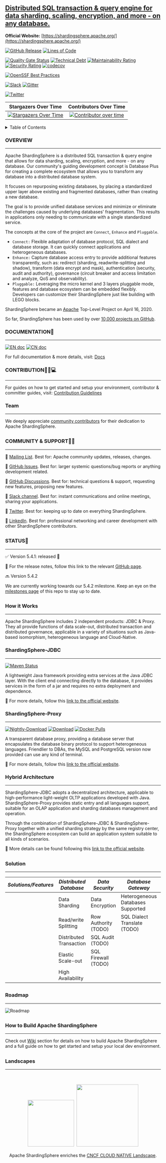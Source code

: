 ## [Distributed SQL transaction & query engine for data sharding, scaling, encryption, and more - on any database.](https://shardingsphere.apache.org/)

**Official Website:** [https://shardingsphere.apache.org/](https://shardingsphere.apache.org/)

[![GitHub Release](https://img.shields.io/github/release/apache/shardingsphere.svg)](https://github.com/apache/shardingsphere/releases)
[![Lines of Code](https://sonarcloud.io/api/project_badges/measure?project=apache_shardingsphere&metric=ncloc)](https://sonarcloud.io/summary/new_code?id=apache_shardingsphere)

[![Quality Gate Status](https://sonarcloud.io/api/project_badges/measure?project=apache_shardingsphere&metric=alert_status)](https://sonarcloud.io/summary/new_code?id=apache_shardingsphere)
[![Technical Debt](https://sonarcloud.io/api/project_badges/measure?project=apache_shardingsphere&metric=sqale_index)](https://sonarcloud.io/summary/new_code?id=apache_shardingsphere)
[![Maintainability Rating](https://sonarcloud.io/api/project_badges/measure?project=apache_shardingsphere&metric=sqale_rating)](https://sonarcloud.io/summary/new_code?id=apache_shardingsphere)
[![Security Rating](https://sonarcloud.io/api/project_badges/measure?project=apache_shardingsphere&metric=security_rating)](https://sonarcloud.io/summary/new_code?id=apache_shardingsphere)
[![codecov](https://codecov.io/gh/apache/shardingsphere/branch/master/graph/badge.svg)](https://codecov.io/gh/apache/shardingsphere)

[![OpenSSF Best Practices](https://bestpractices.coreinfrastructure.org/projects/5394/badge)](https://bestpractices.coreinfrastructure.org/projects/5394)

[![Slack](https://img.shields.io/badge/%20Slack-ShardingSphere%20Channel-blueviolet)](https://join.slack.com/t/apacheshardingsphere/shared_invite/zt-sbdde7ie-SjDqo9~I4rYcR18bq0SYTg)
[![Gitter](https://badges.gitter.im/shardingsphere/shardingsphere.svg)](https://gitter.im/shardingsphere/Lobby)

[![Twitter](https://img.shields.io/twitter/url/https/twitter.com/ShardingSphere.svg?style=social&label=Follow%20%40ShardingSphere)](https://twitter.com/ShardingSphere)

|                                               **Stargazers Over Time**                                                | **Contributors Over Time**                                                                                                                                                                                                                       |
|:---------------------------------------------------------------------------------------------------------------------:|:------------------------------------------------------------------------------------------------------------------------------------------------------------------------------------------------------------------------------------------------:|
| [![Stargazers Over Time](https://starchart.cc/apache/shardingsphere.svg)](https://starchart.cc/apache/shardingsphere) | [![Contributor over time](https://contributor-graph-api.apiseven.com/contributors-svg?chart=contributorOverTime&repo=apache/shardingsphere)](https://www.apiseven.com/en/contributor-graph?chart=contributorOverTime&repo=apache/shardingsphere) |

<details>
  <summary>Table of Contents</summary>

  - [Overview](#overview-)
  - [Documentation](#documentation-)
  - [Contribution](#contribution-)
  - [Team](#team-)
  - [Community & Support](#community--support-)
  - [Status](#status-)
  - [How it Works](#how-it-works-)
    - [ShardingSphere-JDBC](#shardingsphere-jdbc-)
    - [ShardingSphere-Proxy](#shardingsphere-proxy-)
    - [Hybrid Architecture](#hybrid-architecture-)
  - [Solution](#solution-)
  - [Roadmap](#roadmap-)
  - [How to Build Apache ShardingSphere](#how-to-build-apache-shardingsphere-)
  - [Landscapes](#landscapes-)

</details>

### OVERVIEW

<hr>

Apache ShardingSphere is a distributed SQL transaction & query engine that allows for data sharding, scaling, encryption, and more - on any database. Our community's guiding development concept is Database Plus for creating a complete ecosystem that allows you to transform any database into a distributed database system. 

It focuses on repurposing existing databases, by placing a standardized upper layer above existing and fragmented databases, rather than creating a new database. 

The goal is to provide unified database services and minimize or eliminate the challenges caused by underlying databases' fragmentation. 
This results in applications only needing to communicate with a single standardized service.

The concepts at the core of the project are `Connect`, `Enhance` and `Pluggable`.

- `Connect:` Flexible adaptation of database protocol, SQL dialect and database storage. It can quickly connect applications and heterogeneous databases.
- `Enhance:` Capture database access entry to provide additional features transparently, such as: redirect (sharding, readwrite-splitting and shadow), transform (data encrypt and mask), authentication (security, audit and authority), governance (circuit breaker and access limitation and analyze, QoS and observability).
- `Pluggable:` Leveraging the micro kernel and 3 layers pluggable mode, features and database ecosystem can be embedded flexibly. Developers can customize their ShardingSphere just like building with LEGO blocks.

ShardingSphere became an [Apache](https://apache.org/index.html#projects-list) Top-Level Project on April 16, 2020.

So far, ShardingSphere has been used by over [10,000 projects on GitHub](https://github.com/search?l=Maven+POM&q=shardingsphere+language%3A%22Maven+POM%22&type=Code).

### DOCUMENTATION📜

<hr>

[![EN doc](https://img.shields.io/badge/document-English-blue.svg)](https://shardingsphere.apache.org/document/current/en/overview/)
[![CN doc](https://img.shields.io/badge/文档-中文版-blue.svg)](https://shardingsphere.apache.org/document/current/cn/overview/)

For full documentation & more details, visit: [Docs](https://shardingsphere.apache.org/document/current/en/overview/)

### CONTRIBUTION🚀🧑💻

<hr>

For guides on how to get started and setup your environment, contributor & committer guides, visit: [Contribution Guidelines](https://shardingsphere.apache.org/community/en/involved/)

### Team

<hr>

We deeply appreciate [community contributors](https://shardingsphere.apache.org/community/en/team) for their dedication to Apache ShardingSphere.

##

### COMMUNITY & SUPPORT💝🖤

<hr>

:link: [Mailing List](https://shardingsphere.apache.org/community/en/involved/subscribe/). Best for: Apache community updates, releases, changes.

:link: [GitHub Issues](https://github.com/apache/shardingsphere/issues). Best for: larger systemic questions/bug reports or anything development related.

:link: [GitHub Discussions](https://github.com/apache/shardingsphere/discussions). Best for: technical questions & support, requesting new features, proposing new features.

:link: [Slack channel](https://join.slack.com/t/apacheshardingsphere/shared_invite/zt-sbdde7ie-SjDqo9~I4rYcR18bq0SYTg). Best for: instant communications and online meetings, sharing your applications.

:link: [Twitter](https://twitter.com/ShardingSphere). Best for: keeping up to date on everything ShardingSphere.

:link: [LinkedIn](https://www.linkedin.com/showcase/apache-shardingsphere/e). Best for: professional networking and career development with other ShardingSphere contributors.

##

### STATUS👀

<hr>

:white_check_mark: Version 5.4.1: released :tada:

🔗 For the release notes, follow this link to the relevant [GitHub page](https://github.com/apache/shardingsphere/blob/master/RELEASE-NOTES.md).

:soon: Version 5.4.2

We are currently working towards our 5.4.2 milestone.
Keep an eye on the [milestones page](https://github.com/apache/shardingsphere/milestones) of this repo to stay up to date.

[comment]: <> (##)

[comment]: <> (### NIGHTLY BUILDS:)
 
[comment]: <> (<hr>)

[comment]: <> (A nightly build of ShardingSphere from the latest master branch is available. )

[comment]: <> (The package is updated daily and is available [here]&#40;http://117.48.121.24:8080&#41;.)
 
[comment]: <> (##)

[comment]: <> (**‼️ Notice:**)

[comment]: <> (<hr>)

[comment]: <> (Use this nightly build at your own risk! )

[comment]: <> (The branch is not always fully tested. )

[comment]: <> (The nightly build may contain bugs, and there may be new features added which may cause problems with your environment. )
 
##

### How it Works

<hr>

Apache ShardingSphere includes 2 independent products: JDBC & Proxy.
They all provide functions of data scale-out, distributed transaction and distributed governance, applicable in a variety of situations such as Java-based isomorphism, heterogeneous language and Cloud-Native.

### ShardingSphere-JDBC

<hr>

[![Maven Status](https://img.shields.io/maven-central/v/org.apache.shardingsphere/shardingsphere-jdbc.svg?color=green)](https://mvnrepository.com/artifact/org.apache.shardingsphere/shardingsphere-jdbc)

A lightweight Java framework providing extra services at the Java JDBC layer. 
With the client end connecting directly to the database, it provides services in the form of a jar and requires no extra deployment and dependence.

:link: For more details, follow this [link to the official website](https://shardingsphere.apache.org/document/current/en/overview/#shardingsphere-jdbc).

### ShardingSphere-Proxy

<hr>

[![Nightly-Download](https://img.shields.io/static/v1?label=nightly-builds&message=download&color=orange)](https://nightlies.apache.org/shardingsphere/)
[![Download](https://img.shields.io/badge/release-download-orange.svg)](https://www.apache.org/dyn/closer.lua/shardingsphere/5.3.2/apache-shardingsphere-5.3.2-shardingsphere-proxy-bin.tar.gz)
[![Docker Pulls](https://img.shields.io/docker/pulls/apache/shardingsphere-proxy.svg)](https://store.docker.com/community/images/apache/shardingsphere-proxy)

A transparent database proxy, providing a database server that encapsulates the database binary protocol to support heterogeneous languages. 
Friendlier to DBAs, the MySQL and PostgreSQL version now provided can use any kind of terminal.

:link: For more details, follow this [link to the official website](https://shardingsphere.apache.org/document/current/en/overview/#shardingsphere-proxy).

### Hybrid Architecture

<hr>

ShardingSphere-JDBC adopts a decentralized architecture, applicable to high-performance light-weight OLTP applications developed with Java. 
ShardingSphere-Proxy provides static entry and all languages support, suitable for an OLAP application and sharding databases management and operation.

Through the combination of ShardingSphere-JDBC & ShardingSphere-Proxy together with a unified sharding strategy by the same registry center, the ShardingSphere ecosystem can build an application system suitable to all kinds of scenarios.

:link: More details can be found following this [link to the official website](https://shardingsphere.apache.org/document/current/en/overview/#hybrid-architecture).

##

### Solution

<hr>

| *Solutions/Features* | *Distributed Database*  | *Data Security*      | *Database Gateway*                | *Stress Testing* |
|----------------------|-------------------------|----------------------|-----------------------------------|------------------|
|                      | Data Sharding           | Data Encryption      | Heterogeneous Databases Supported | Shadow Database  |
|                      | Read/write Splitting    | Row Authority (TODO) | SQL Dialect Translate (TODO)      | Observability    |
|                      | Distributed Transaction | SQL Audit (TODO)     |                                   |                  |
|                      | Elastic Scale-out       | SQL Firewall (TODO)  |                                   |                  |
|                      | High Availability       |                      |                                   |                  |

##

### Roadmap

<hr>

![Roadmap](https://shardingsphere.apache.org/document/current/img/roadmap_en.png)

##

### How to Build Apache ShardingSphere

<hr>

Check out [Wiki](https://github.com/apache/shardingsphere/wiki) section for details on how to build Apache ShardingSphere and a full guide on how to get started and setup your local dev environment.

##

### Landscapes

<hr>

<p align="center">
<br/><br/>
<img src="https://landscape.cncf.io/images/left-logo.svg" width="150"/>&nbsp;&nbsp;<img src="https://landscape.cncf.io/images/right-logo.svg" width="200"/>
<br/><br/>
Apache ShardingSphere enriches the <a href="https://landscape.cncf.io/?category=app-definition-and-development&grouping=category">CNCF CLOUD NATIVE Landscape</a>.
</p>

##
